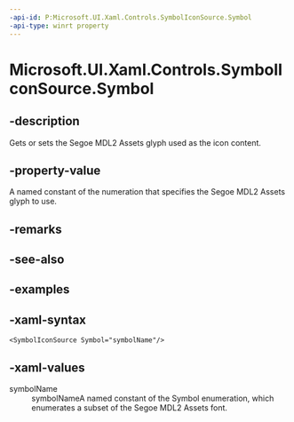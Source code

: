 ```yaml
---
-api-id: P:Microsoft.UI.Xaml.Controls.SymbolIconSource.Symbol
-api-type: winrt property
---
```

<!-- Property syntax.
public Symbol Symbol { get;  set; }
-->

# Microsoft.UI.Xaml.Controls.SymbolIconSource.Symbol


## -description

Gets or sets the Segoe MDL2 Assets glyph used as the icon content.


## -property-value

A named constant of the numeration that specifies the Segoe MDL2 Assets glyph to use.


## -remarks


## -see-also


## -examples


## -xaml-syntax

```xaml
<SymbolIconSource Symbol="symbolName"/>
```


## -xaml-values

<dl><dt>symbolName</dt><dd>symbolNameA named constant of the Symbol enumeration, which enumerates a subset of the Segoe MDL2 Assets font.</dd>
</dl>


